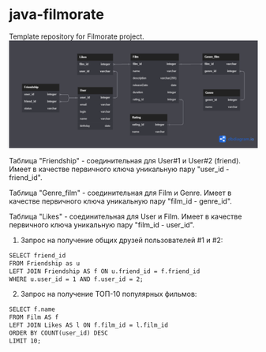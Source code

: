 # java-filmorate
Template repository for Filmorate project.
![](/src/main/resources/ER.png)

Таблица "Friendship" - соединительная для User#1 и User#2 (friend). Имеет в качестве первичного ключа уникальную пару "user_id - friend_id".

Таблица "Genre_film" - соединительная для Film и Genre. Имеет в качестве первичного ключа уникальную пару "film_id - genre_id".

Таблица "Likes" - соединительная для User и Film. Имеет в качестве первичного ключа уникальную пару "film_id - user_id".

1. Запрос на получение общих друзей пользователей #1 и #2:
```  
SELECT friend_id
FROM Friendship as u
LEFT JOIN Friendship AS f ON u.friend_id = f.friend_id
WHERE u.user_id = 1 AND f.user_id = 2;
```
2. Запрос на получение ТОП-10 популярных фильмов:
```  
SELECT f.name
FROM Film AS f
LEFT JOIN Likes AS l ON f.film_id = l.film_id
ORDER BY COUNT(user_id) DESC
LIMIT 10;
```